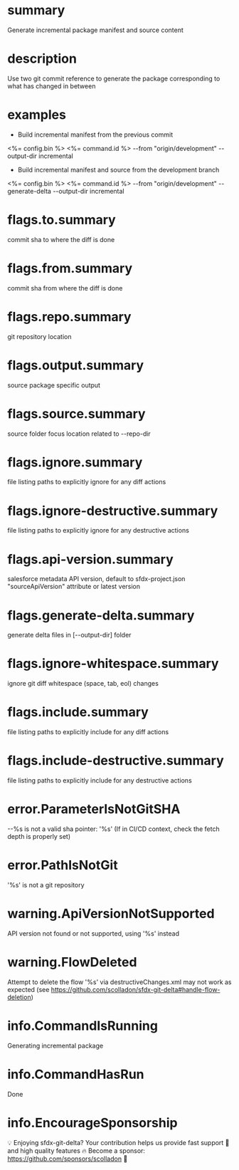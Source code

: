 # summary

Generate incremental package manifest and source content

# description

Use two git commit reference to generate the package corresponding to what has changed in between

# examples

- Build incremental manifest from the previous commit

<%= config.bin %> <%= command.id %> --from "origin/development" --output-dir incremental

- Build incremental manifest and source from the development branch

<%= config.bin %> <%= command.id %> --from "origin/development" --generate-delta --output-dir incremental

# flags.to.summary

commit sha to where the diff is done

# flags.from.summary

commit sha from where the diff is done

# flags.repo.summary

git repository location

# flags.output.summary

source package specific output

# flags.source.summary

source folder focus location related to --repo-dir

# flags.ignore.summary

file listing paths to explicitly ignore for any diff actions

# flags.ignore-destructive.summary

file listing paths to explicitly ignore for any destructive actions

# flags.api-version.summary

salesforce metadata API version, default to sfdx-project.json "sourceApiVersion" attribute or latest version

# flags.generate-delta.summary

generate delta files in [--output-dir] folder

# flags.ignore-whitespace.summary

ignore git diff whitespace (space, tab, eol) changes

# flags.include.summary

file listing paths to explicitly include for any diff actions

# flags.include-destructive.summary

file listing paths to explicitly include for any destructive actions

# error.ParameterIsNotGitSHA

--%s is not a valid sha pointer: '%s' (If in CI/CD context, check the fetch depth is properly set)

# error.PathIsNotGit

'%s' is not a git repository

# warning.ApiVersionNotSupported

API version not found or not supported, using '%s' instead

# warning.FlowDeleted

Attempt to delete the flow '%s' via destructiveChanges.xml may not work as expected (see https://github.com/scolladon/sfdx-git-delta#handle-flow-deletion)
 
# info.CommandIsRunning

Generating incremental package

# info.CommandHasRun

Done

# info.EncourageSponsorship

💡 Enjoying sfdx-git-delta?
Your contribution helps us provide fast support 🚀 and high quality features 🔥
Become a sponsor: https://github.com/sponsors/scolladon 💙
